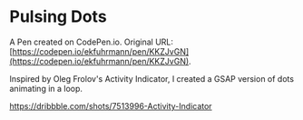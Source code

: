 # Pulsing Dots

A Pen created on CodePen.io. Original URL: [https://codepen.io/ekfuhrmann/pen/KKZJvGN](https://codepen.io/ekfuhrmann/pen/KKZJvGN).

Inspired by Oleg Frolov's Activity Indicator, I created a GSAP version of dots animating in a loop.

https://dribbble.com/shots/7513996-Activity-Indicator